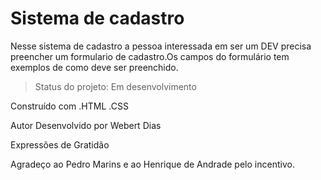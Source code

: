 <h1>Sistema de cadastro </h1>

Nesse sistema de cadastro a pessoa interessada em ser um DEV precisa preencher um formulario de cadastro.Os campos do formulário tem exemplos de como 
deve ser preenchido.

>Status do projeto: Em desenvolvimento

Construído com
.HTML
.CSS

Autor
Desenvolvido por Webert Dias

Expressões de Gratidão

Agradeço ao Pedro Marins e ao Henrique de Andrade pelo incentivo.
